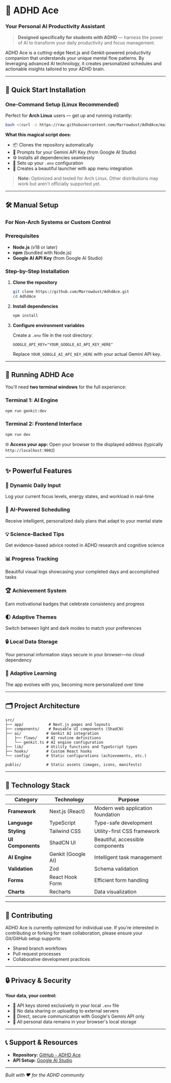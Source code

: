 # 🧠 ADHD Ace
### Your Personal AI Productivity Assistant

> **Designed specifically for students with ADHD** — harness the power of AI to transform your daily productivity and focus management.

ADHD Ace is a cutting-edge Next.js and Genkit-powered productivity companion that understands your unique mental flow patterns. By leveraging advanced AI technology, it creates personalized schedules and actionable insights tailored to your ADHD brain.

---

## 🚀 Quick Start Installation
### One-Command Setup (Linux Recommended)

Perfect for **Arch Linux** users — get up and running instantly:

```bash
bash <(curl -s https://raw.githubusercontent.com/Marrowdust/AdhdAce/main/install-adhdace.sh)
```

**What this magical script does:**
- 📦 Clones the repository automatically
- 🔑 Prompts for your Gemini API Key (from Google AI Studio)
- ⚙️ Installs all dependencies seamlessly  
- 📝 Sets up your `.env` configuration
- 🎯 Creates a beautiful launcher with app menu integration

> **Note:** Optimized and tested for Arch Linux. Other distributions may work but aren't officially supported yet.

---

## 🛠️ Manual Setup
### For Non-Arch Systems or Custom Control

### Prerequisites
- **Node.js** (v18 or later) 
- **npm** (bundled with Node.js)
- **Google AI API Key** (from Google AI Studio)

### Step-by-Step Installation

1. **Clone the repository**
   ```bash
   git clone https://github.com/Marrowdust/AdhdAce.git
   cd AdhdAce
   ```

2. **Install dependencies**
   ```bash
   npm install
   ```

3. **Configure environment variables**
   
   Create a `.env` file in the root directory:
   ```env
   GOOGLE_API_KEY="YOUR_GOOGLE_AI_API_KEY_HERE"
   ```
   
   Replace `YOUR_GOOGLE_AI_API_KEY_HERE` with your actual Gemini API key.

---

## 🚀 Running ADHD Ace

You'll need **two terminal windows** for the full experience:

### Terminal 1: AI Engine
```bash
npm run genkit:dev
```

### Terminal 2: Frontend Interface  
```bash
npm run dev
```

🌐 **Access your app:** Open your browser to the displayed address (typically `http://localhost:9002`)

---

## ✨ Powerful Features

### 🎯 **Dynamic Daily Input**
Log your current focus levels, energy states, and workload in real-time

### 🤖 **AI-Powered Scheduling**
Receive intelligent, personalized daily plans that adapt to your mental state

### 💡 **Science-Backed Tips**
Get evidence-based advice rooted in ADHD research and cognitive science

### 📊 **Progress Tracking**
Beautiful visual logs showcasing your completed days and accomplished tasks

### 🏆 **Achievement System**
Earn motivational badges that celebrate consistency and progress

### 🌓 **Adaptive Themes**
Switch between light and dark modes to match your preferences

### 🔒 **Local Data Storage**
Your personal information stays secure in your browser—no cloud dependency

### 🧠 **Adaptive Learning**
The app evolves with you, becoming more personalized over time

---

## 🗂️ Project Architecture

```
src/
├── app/           # Next.js pages and layouts
├── components/    # Reusable UI components (ShadCN)
├── ai/           # Genkit AI integration
│   ├── flows/    # AI routine definitions
│   └── genkit.ts # AI engine configuration
├── lib/          # Utility functions and TypeScript types
├── hooks/        # Custom React hooks
└── config/       # Static configurations (achievements, etc.)

public/           # Static assets (images, icons, manifests)
```

---

## 🧰 Technology Stack

| Category | Technology | Purpose |
|----------|------------|---------|
| **Framework** | Next.js (React) | Modern web application foundation |
| **Language** | TypeScript | Type-safe development |
| **Styling** | Tailwind CSS | Utility-first CSS framework |
| **UI Components** | ShadCN UI | Beautiful, accessible components |
| **AI Engine** | Genkit (Google AI) | Intelligent task management |
| **Validation** | Zod | Schema validation |
| **Forms** | React Hook Form | Efficient form handling |
| **Charts** | Recharts | Data visualization |

---

## 🤝 Contributing

ADHD Ace is currently optimized for individual use. If you're interested in contributing or forking for team collaboration, please ensure your Git/GitHub setup supports:

- Shared branch workflows
- Pull request processes  
- Collaborative development practices

---

## 🔒 Privacy & Security

**Your data, your control:**
- 🔑 API keys stored exclusively in your local `.env` file
- 🚫 No data sharing or uploading to external servers
- 🔗 Direct, secure communication with Google's Gemini API only
- 💾 All personal data remains in your browser's local storage

---

## 📞 Support & Resources

- **Repository:** [GitHub - ADHD Ace](https://github.com/Marrowdust/AdhdAce)
- **API Setup:** [Google AI Studio](https://aistudio.google.com)

---

*Built with ❤️ for the ADHD community*
